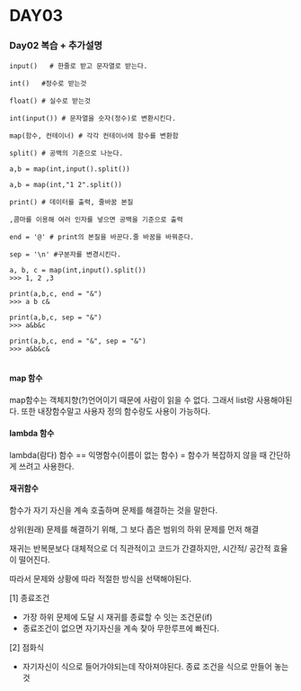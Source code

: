 # DAY03

###  Day02 복습 + 추가설명

```
input()   # 한줄로 받고 문자열로 받는다.

int()   #정수로 받는것

float() # 실수로 받는것

int(input()) # 문자열을 숫자(정수)로 변환시킨다.

map(함수, 컨테이너) # 각각 컨테이너에 함수를 변환함

split() # 공백의 기준으로 나눈다.

a,b = map(int,input().split())

a,b = map(int,"1 2".split()) 

print() # 데이터를 출력, 줄바꿈 본질

,콤마를 이용해 여러 인자를 넣으면 공백을 기준으로 출력

end = '@' # print의 본질을 바꾼다.줄 바꿈을 바꿔준다.

sep = '\n' #구분자를 변경시킨다.

a, b, c = map(int,input().split())
>>> 1, 2 ,3

print(a,b,c, end = "&") 
>>> a b c&

print(a,b,c, sep = "&")
>>> a&b&c

print(a,b,c, end = "&", sep = "&")
>>> a&b&c&


```

####  map 함수

map함수는 객체지향(?)언어이기 때문에 사람이 읽을 수 없다. 그래서 list랑 사용해야된다. 또한 내장함수말고 사용자 정의 함수랑도 사용이 가능하다.

####  lambda 함수

lambda(람다) 함수 == 익명함수(이름이 없는 함수) = 함수가 복잡하지 않을 때 간단하게 쓰려고 사용한다.

####  재귀함수

함수가 자기 자신을 계속 호출하며 문제를 해결하는 것을 말한다.

상위(원래) 문제를 해결하기 위해, 그 보다 좁은 범위의 하위 문제를 먼저 해결



재귀는 반복문보다 대체적으로 더 직관적이고 코드가 간결하지만, 시간적/ 공간적 효율이 떨어진다.

따라서 문제와 상황에 따라 적절한 방식을 선택해야된다.

[1] 종료조건

- 가장 하위 문제에 도달 시 재귀를 종료할 수 잇는 조건문(if)
- 종료조건이 없으면 자기자신을 계속 찾아 무한루프에 빠진다.

[2] 점화식

- 자기자신이 식으로 들어가야되는데 작아져야된다. 종료 조건을 식으로 만들어 놓는것



